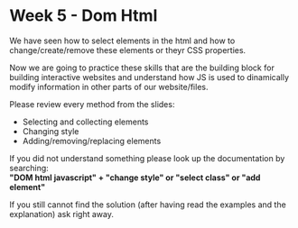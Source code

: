 # Week 5 - Dom Html

We have seen how to select elements in the html and how to change/create/remove these elements or theyr CSS properties.

Now we are going to practice these skills that are the building block for building interactive websites and understand how JS is used to dinamically modify information in other parts of our website/files.

Please review every method from the slides:
- Selecting and collecting elements
- Changing style
- Adding/removing/replacing elements

If you did not understand something please look up the documentation by searching: <br>
**"DOM html javascript" + "change style" or "select class" or "add element"**

If you still cannot find the solution (after having read the examples and the explanation) ask right away.
